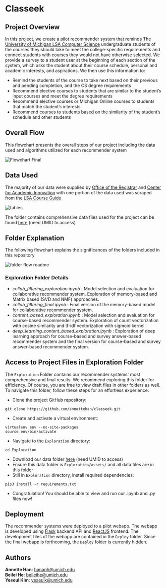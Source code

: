 # Classeek

## Project Overview
In this project, we create a pilot recommender system that reminds [The University of Michigan LSA Computer Science](https://cse.engin.umich.edu/academics/undergraduate/computer-science-lsa/) undergraduate students of the courses they should take to meet the college-specific requirements and connect students with courses they would not have otherwise selected. We provide a survey to a student user at the beginning of each section of the system, which asks the student about their course schedule, personal and academic interests, and aspirations. We then use this information to:

+ Remind the students of the course to take next based on their previous and pending completion, and the CS degree requirements
+ Recommend elective courses to students that are similar to the student’s input courses and meet the degree requirements
+ Recommend elective courses or Michigan Online courses to students that match the student’s interests
+ Recommend courses to students based on the similarity of the student’s schedule and other students

## Overall Flow
This flowchart presents the overall steps of our project including the data used and algorithms utilized for each recommender system

![Flowchart Final](https://user-images.githubusercontent.com/76750938/146664485-8da2270d-7b4e-4eee-91e5-430a67598cdd.jpg)


## Data Used
The majority of our data were supplied by [Office of the Registrar](https://ro.umich.edu) and [Center for Academic Innovation](https://ai.umich.edu) with one portion of the data used was scraped from the [LSA Course Guide](https://www.lsa.umich.edu/cg/)

![tables](https://user-images.githubusercontent.com/76750938/146664540-545997fb-f5e5-4f70-9e0d-d50fbe69352b.jpg)

The folder contains comprehensive data files used for the project can be found [here](https://drive.google.com/drive/folders/1rtkShHZcbzqS4RqxT83VuSgF9zS1xSVb?usp=sharing) (need UMID to access)

## Folder Explanation
The following flowchart explains the significances of the folders included in this repository

![folder flow readme](https://user-images.githubusercontent.com/76750938/146603856-11abc460-4586-4719-aa63-23d42c8ccc54.jpg)


### Exploration Folder Details
+ *collab_filtering_exploration.ipynb* : Model selection and evaluation for collaborative recommender system. Exploration of memory-based and Matrix based (SVD and NMF) approaches. 
+ *collab_filtering_final.ipynb* : Final version of the memory-based model for collaborative recommender system. 
+ *content_based_exploration.ipynb* : Model selection and evaluation for course-based recommender system. Exploration of count vectorization with cosine similarity and tf-idf vectorization with sigmoid kernel. 
+ *deep_learning_content_based_exploration.ipynb* : Exploration of deep learning approach for course-based and survey answer-based recommender system and the final version for course-based and survey answer-based recommender system.

## Access to Project Files in Exploration Folder
The `Exploration` Folder contains our recommender systems' most comprehensive and final results. We recommend exploring this folder for efficiency. Of course, you are free to view draft files in other folders as well.
To navigate this folder, follow these steps for an effortless experience:

+ Clone the project GitHub repository:
```
git clone https://github.com/annettehan/classeek.git
```
+ Create and activate a virtual environment:
```
virtualenv env --no-site-packages
source env/bin/activate
```
+ Navigate to the `Exploration` directory:
```
cd Exploration
````
+ Download our data folder [here](https://drive.google.com/drive/folders/1rtkShHZcbzqS4RqxT83VuSgF9zS1xSVb?usp=sharing) (need UMID to access)
+ Ensure this data folder is `Exploration/assets/` and all data files are in this folder
+ Still in `Exploration` directory, install required dependencies:
```
pip3 install -r requirements.txt
```
+ Congratulation! You should be able to view and run our .ipynb and .py files now!

## Deployment

The recommender systems were deployed to a pilot webapp. The webapp is developed using [Flask](https://flask.palletsprojects.com/en/2.0.x/) backend API and [ReactJS](https://reactjs.org) frontend. The development files of the webapp are contained in the `Deploy` folder. Since the final webapp is forthcoming, the `Deploy` folder is currently hidden. 

## Authors
**Annette Han**: hananh@umich.edu \
**Beilei He**: beileihe@umich.edu \
**Yeseul Kim**: yeseulk@umich.edu
